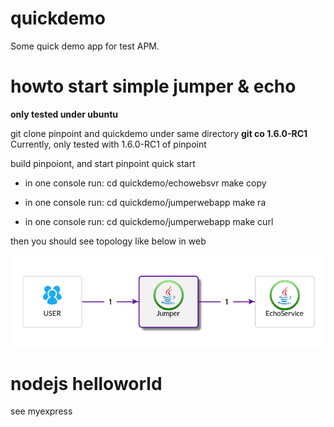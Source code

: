# quickdemo
Some quick demo app for test APM.

# howto start simple jumper & echo
**only tested under ubuntu**

git clone pinpoint and quickdemo under same directory
**git co 1.6.0-RC1**
Currently, only tested with 1.6.0-RC1 of pinpoint

build pinpoiont, and start pinpoint quick start

* in one console run:
cd quickdemo/echowebsvr
make copy

* in one console run:
cd quickdemo/jumperwebapp
make ra

* in one console run:
cd quickdemo/jumperwebapp
make curl

then you should see topology like below in web

![topology](doc/jumper-echo-map.png)

# nodejs helloworld
see myexpress
